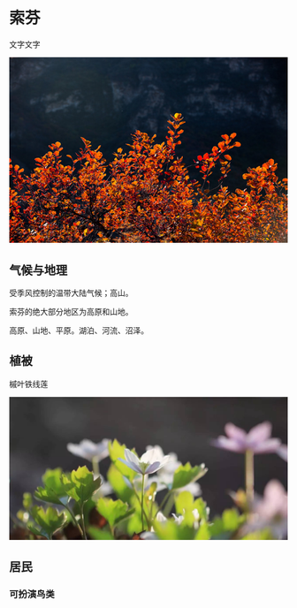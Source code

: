 # 索芬

文字文字‌

![](../../.gitbook/assets/cii-s1vtfxeiab-7aa2jsal4deeaapr0gfmk9kadapi270_w800_h0_c0_t0.jpg)

## 气候与地理 <a id="qi-hou"></a>

受季风控制的温带大陆气候；高山。

索芬的绝大部分地区为高原和山地。

高原、山地、平原。湖泊、河流、沼泽。

## 植被 <a id="zhi-bei"></a>

槭叶铁线莲

![](../../.gitbook/assets/8ae86de8cc2f45188e00839443391518_th.jpeg)

## 居民 <a id="ju-min"></a>

### 可扮演鸟类 <a id="ke-ban-yan-niao-lei"></a>

